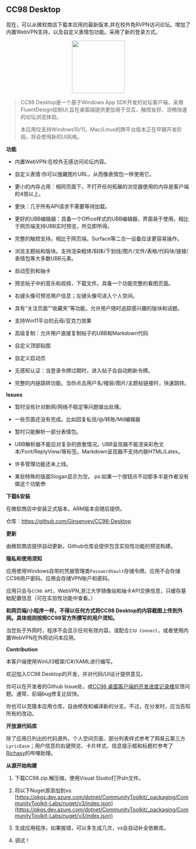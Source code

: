 ## CC98 Desktop 
现在，可以从微软商店下载本应用的最新版本,并在校外免RVPN访问论坛。增加了内置WebVPN支持，以及自定义表情包功能。采用了新的登录方式。

<p align="center">
  <a title="从 Microsoft 获取" href="https://apps.microsoft.com/detail/9NJ1LFJ8CDQ0?hl=zh-cn&gl=CN&ocid=pdpshare">
      <img src="https://get.microsoft.com/images/zh-CN%20dark.svg" width=144 />
  </a>
</p>


> CC98 Desktop是一个基于Windows App SDK开发的论坛客户端，采用FluentDesign绘制UI,旨在桌面端提供更加易于交互、触控友好、流畅快速的论坛浏览体验。
> 
> 本应用仅支持Windows10/11。Mac/Linux的跨平台版本正在早期开发阶段，将会使用新的UI风格。


**功能**
- 内置WebVPN:在校外无感访问论坛内容。

- 自定义表情:你可以搜藏图片URL，从而像表情包一样使用它。

- 更小的内存占用：相同页面下，不打开任何拓展的浏览器使用的内存是客户端的4倍以上。

- 更快：几乎所有API请求不需要等待加载。

- 更好的UBB编辑器：具备一个Office样式的UBB编辑器，界面易于使用。相比于网页端支持UBB实时预览，所见即所得。

- 完整的触控支持。相比于网页端，Surface等二合一设备应该更容易操作。

- 浏览主题帖和版块。支持渲染粗体/斜体/下划线/图片/文件/表格/代码块/链接/表情包等大多数UBB元素。

- 自动签到和抽卡

- 预览帖子中的音乐和视频，下载文件。具备一个功能完整的看图页面。

- 右键头像可预览用户信息；左键头像可进入个人空间。

- 具有“关注页面”“收藏夹”等功能，允许用户随时追踪感兴趣的版块和话题。

- 支持Win11平台的云母/亚克力效果

- 高级复制：允许用户直接复制帖子的UBB和Markdown代码

- 自定义顶部贴图

- 自定义启动页

- 无感知认证：当登录令牌过期时，进入帖子会自动刷新令牌。

- 完整的内链跳转功能。当你点击用户名/楼层/图片/主题帖链接时，快速跳转。


**Issues**

- 暂时没有针对断网/网络不稳定等问题做出处理。

- 一些页面还没有完成。比如回复私信/@/转账/Md编辑器

- 暂时只能解析一部分表情包。

- UBB解析器不能应对复杂的嵌套情况。UBB呈现器不能渲染彩色文本/Font/ReplyView/等标签。Markdown呈现器不支持内联HTML/Latex。

- 许多管理功能还未上线。

- 某些特殊的版面Slogan显示为空。
ps:如果一个按钮点不动那多半是作者没有做这个功能😎

**下载&安装**


在微软商店中安装正式版本。ARM版本会随后提供。


仓库：https://github.com/Ginsenvey/CC98-Desktop  


**更新**

由微软商店提供自动更新。Github仓库会提供包含实验性功能的预览构建。


**隐私和使用须知**

应用使用Windows自带的凭据管理类`PasswordVault`存储令牌。应用不会存储CC98用户密码。应用会存储VPN账户和密码。

应用只会与`CC98 API`，WebVPN,浙江大学镜像站和抽卡API交换信息，只缓存基础配置信息（可在实验性功能中查看。）

**和网页端/小程序一样，不得以任何方式将CC98 Desktop的内容截图上传到外网。具体规则按照CC98官方所撰写的用户须知。**

当您处于外网时，程序不会显示任何有效内容。请配合`ZJU Connect`，或者使用内置WebVPN在外网访问本应用。

**Contribution**

本客户端使用WinUI3框架/C#/XAML进行编写。

欢迎加入CC98 Desktop的开发，并对代码/UI设计提供意见。

你可以在开发者的Github Issue处，或[CC98 桌面客户端的开发进度记录楼](https://www.cc98.org/topic/6173309)反馈问题。通常，前端bug修复比较快。

你也可以克隆本应用仓库，自由修改和编译新的分支。不过，在分发时，应当告知所有的改动。

**开放源代码库**

除了应用已列出的代码源外，个人空间页面、部分列表样式参考了网易云第三方`LyricEase`；用户信息的右键预览、卡片样式、信息提示框和标题栏参考了[Richasy](https://github.com/Richasy)的哔哩助理。





**从源开始构建**

1. 下载CC98.zip.解压缩，使用Visual Studio打开sln文件。

2. 将以下Nuget源添加到vs:[https://pkgs.dev.azure.com/dotnet/CommunityToolkit/_packaging/CommunityToolkit-Labs/nuget/v3/index.json](https://pkgs.dev.azure.com/dotnet/CommunityToolkit/_packaging/CommunityToolkit-Labs/nuget/v3/index.json) 

3. 生成应用程序。如果报错，可以多生成几次，vs会自动补全依赖库。

4. 调试！
